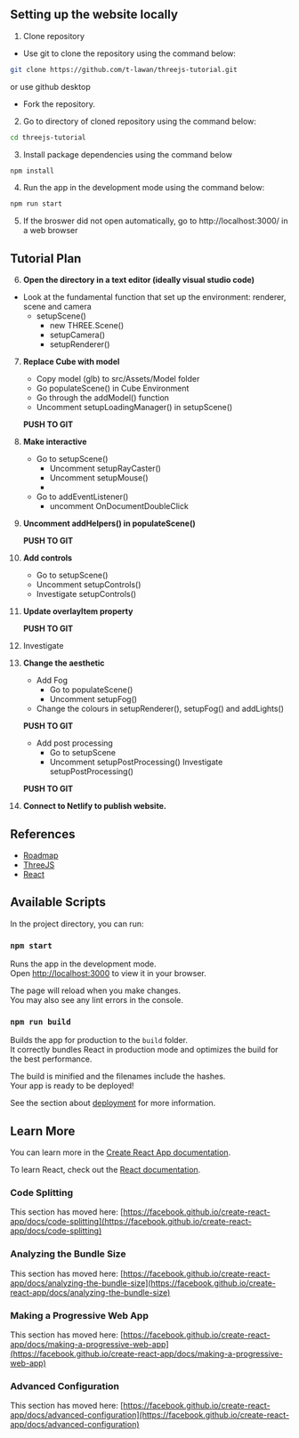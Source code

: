## Setting up the website locally

1. Clone repository
- Use git to clone the repository using the command below:



```bash
git clone https://github.com/t-lawan/threejs-tutorial.git
``` 
or use github desktop
  - Fork the repository.

2. Go to directory of cloned repository using the command below:
```bash
cd threejs-tutorial
```

3. Install package dependencies using the command below

```bash
npm install
```
4. Run the app in the development mode using the command below:

```bash
npm run start
```

5. If the broswer did not open automatically, go to http://localhost:3000/ in a web browser

## Tutorial Plan

6. **Open the directory in a text editor (ideally visual studio code)**

- Look at the fundamental function that set up the environment: renderer, scene and camera
  - setupScene()
    - new THREE.Scene()
    - setupCamera()
    - setupRenderer()

7. **Replace Cube with model**
    - Copy model (glb) to src/Assets/Model folder
    - Go populateScene() in Cube Environment
    - Go through the addModel() function
    - Uncomment setupLoadingManager() in setupScene()

    **PUSH TO GIT**

8. **Make interactive**
    - Go to setupScene()
        - Uncomment setupRayCaster()
        - Uncomment setupMouse()
        - 
    - Go to addEventListener()
        - uncomment OnDocumentDoubleClick
9. **Uncomment addHelpers() in populateScene()**

    **PUSH TO GIT**
10. **Add controls**
    - Go to setupScene()
    - Uncomment setupControls()
    - Investigate setupControls()

11. **Update overlayItem property**

    **PUSH TO GIT**
12. Investigate <Overlay />

13. **Change the aesthetic**
    - Add Fog 
        - Go to populateScene()
        - Uncomment setupFog()
    - Change the colours in setupRenderer(), setupFog() and addLights()

    **PUSH TO GIT**


    - Add post processing 
        - Go to setupScene 
        - Uncomment setupPostProcessing()
        Investigate setupPostProcessing()

    **PUSH TO GIT**

14. **Connect to Netlify to publish website.**

## References
  - [Roadmap](https://roadmap.sh/)
  - [ThreeJS](https://threejs.org)
  - [React](https://reactjs.org/)


## Available Scripts

In the project directory, you can run:

### `npm start`

Runs the app in the development mode.\
Open [http://localhost:3000](http://localhost:3000) to view it in your browser.

The page will reload when you make changes.\
You may also see any lint errors in the console.


### `npm run build`

Builds the app for production to the `build` folder.\
It correctly bundles React in production mode and optimizes the build for the best performance.

The build is minified and the filenames include the hashes.\
Your app is ready to be deployed!

See the section about [deployment](https://facebook.github.io/create-react-app/docs/deployment) for more information.

## Learn More

You can learn more in the [Create React App documentation](https://facebook.github.io/create-react-app/docs/getting-started).

To learn React, check out the [React documentation](https://reactjs.org/).

### Code Splitting

This section has moved here: [https://facebook.github.io/create-react-app/docs/code-splitting](https://facebook.github.io/create-react-app/docs/code-splitting)

### Analyzing the Bundle Size

This section has moved here: [https://facebook.github.io/create-react-app/docs/analyzing-the-bundle-size](https://facebook.github.io/create-react-app/docs/analyzing-the-bundle-size)

### Making a Progressive Web App

This section has moved here: [https://facebook.github.io/create-react-app/docs/making-a-progressive-web-app](https://facebook.github.io/create-react-app/docs/making-a-progressive-web-app)

### Advanced Configuration

This section has moved here: [https://facebook.github.io/create-react-app/docs/advanced-configuration](https://facebook.github.io/create-react-app/docs/advanced-configuration)


